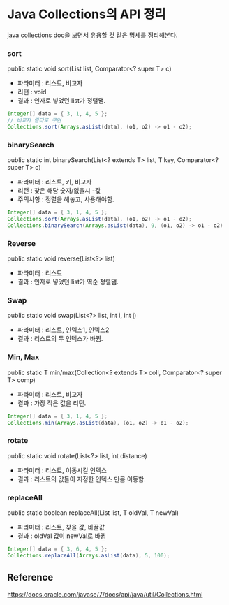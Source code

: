 # Java Collections의 API 정리

java collections doc을 보면서 유용할 것 같은 명세를 정리해본다.

### sort

public static <T> void sort(List<T> list, Comparator<? super T> c)

- 파라미터 : 리스트, 비교자
- 리턴 : void
- 결과 : 인자로 넣었던 list가 정렬됌.

```java
Integer[] data = { 3, 1, 4, 5 };
// 비교자 람다로 구현
Collections.sort(Arrays.asList(data), (o1, o2) -> o1 - o2);
```



### binarySearch

public static <T> int binarySearch(List<? extends T> list, T key, Comparator<? super T> c)

- 파라미터 : 리스트, 키, 비교자
- 리턴 : 찾은 해당 숫자/없을시 -값
- 주의사항 : 정렬을 해놓고, 사용해야함.

```java
Integer[] data = { 3, 1, 4, 5 };
Collections.sort(Arrays.asList(data), (o1, o2) -> o1 - o2);
Collections.binarySearch(Arrays.asList(data), 9, (o1, o2) -> o1 - o2)
```


### Reverse

public static void reverse(List<?> list)

- 파라미터 : 리스트
- 결과 : 인자로 넣었던 list가 역순 정렬됌.



### Swap

public static void swap(List<?> list, int i, int j)

- 파라미터 : 리스트, 인덱스1, 인덱스2
- 결과 : 리스트의 두 인덱스가 바뀜.



### Min, Max

public static <T> T min/max(Collection<? extends T> coll,  Comparator<? super T> comp)

- 파라미터 : 리스트,  비교자
- 결과 : 가장 작은 값을 리턴.

```java
Integer[] data = { 3, 1, 4, 5 };
Collections.min(Arrays.asList(data), (o1, o2) -> o1 - o2);
```



### rotate

public static void rotate(List<?> list, int distance)

- 파라미터 : 리스트, 이동시킬 인덱스
- 결과 : 리스트의 값들이 지정한 인덱스 만큼 이동함.



### replaceAll

public static <T> boolean replaceAll(List<T> list, T oldVal, T newVal)

- 파라미터 : 리스트, 찾을 값, 바꿀값
- 결과 : oldVal 값이 newVal로 바뀜

````java
Integer[] data = { 3, 6, 4, 5 };
Collections.replaceAll(Arrays.asList(data), 5, 100);
````



## Reference

https://docs.oracle.com/javase/7/docs/api/java/util/Collections.html